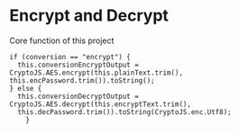 # Encrypt and Decrypt

Core function of this project
```Encrypt and Decrypt Data
if (conversion == "encrypt") {
  this.conversionEncryptOutput = CryptoJS.AES.encrypt(this.plainText.trim(), this.encPassword.trim()).toString();
} else {
  this.conversionDecryptOutput = CryptoJS.AES.decrypt(this.encryptText.trim(),    
  this.decPassword.trim()).toString(CryptoJS.enc.Utf8);
    }
```
